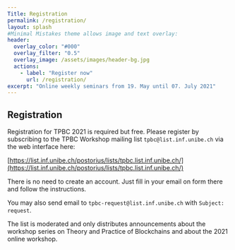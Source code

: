 ```yaml
---
Title: Registration
permalink: /registration/
layout: splash
#Minimal Mistakes theme allows image and text overlay:
header:
  overlay_color: "#000"
  overlay_filter: "0.5"
  overlay_image: /assets/images/header-bg.jpg
  actions:
    - label: "Register now"
      url: /registration/
excerpt: "Online weekly seminars from 19. May until 07. July 2021"
---
```


## Registration

Registration for TPBC 2021 is required but free.  Please register by subscribing to the TPBC Workshop mailing list `tpbc@list.inf.unibe.ch` via the web interface here:

[https://list.inf.unibe.ch/postorius/lists/tpbc.list.inf.unibe.ch/](https://list.inf.unibe.ch/postorius/lists/tpbc.list.inf.unibe.ch/)

There is no need to create an account. Just fill in your email on form there and follow the instructions.

You may also send email to `tpbc-request@list.inf.unibe.ch` with `Subject: request`.

The list is moderated and only distributes announcements about the workshop series on Theory and Practice of Blockchains and about the 2021 online workshop.

